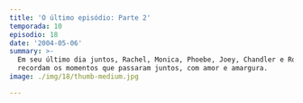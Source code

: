 ```yaml
---
title: 'O último episódio: Parte 2'
temporada: 10
episodio: 18
date: '2004-05-06'
summary: >-
  Em seu último dia juntos, Rachel, Monica, Phoebe, Joey, Chandler e Ross
  recordam os momentos que passaram juntos, com amor e amargura.
image: ./img/18/thumb-medium.jpg

---
```

